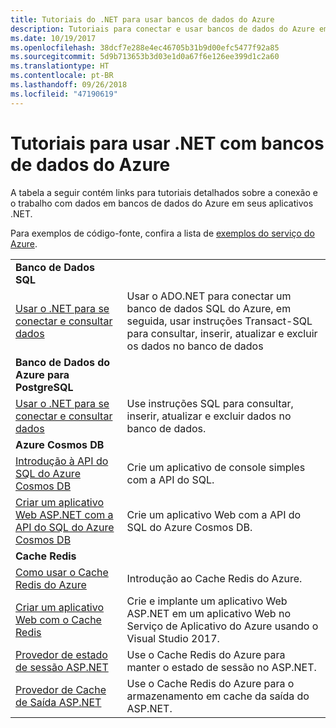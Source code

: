 ```yaml
---
title: Tutoriais do .NET para usar bancos de dados do Azure
description: Tutoriais para conectar e usar bancos de dados do Azure em seus aplicativos .NET.
ms.date: 10/19/2017
ms.openlocfilehash: 38dcf7e288e4ec46705b31b9d00efc5477f92a85
ms.sourcegitcommit: 5d9b713653b3d03e1d0a67f6e126ee399d1c2a60
ms.translationtype: HT
ms.contentlocale: pt-BR
ms.lasthandoff: 09/26/2018
ms.locfileid: "47190619"
---
```

# <a name="tutorials-for-using-net-with-azure-databases"></a>Tutoriais para usar .NET com bancos de dados do Azure

A tabela a seguir contém links para tutoriais detalhados sobre a conexão e o trabalho com dados em bancos de dados do Azure em seus aplicativos .NET.

Para exemplos de código-fonte, confira a lista de [exemplos do serviço do Azure](https://azure.microsoft.com/resources/samples/?platform=dotnet).

| | |
|---|---|
| **Banco de Dados SQL** ||
| [Usar o .NET para se conectar e consultar dados][1] | Usar o ADO.NET para conectar um banco de dados SQL do Azure, em seguida, usar instruções Transact-SQL para consultar, inserir, atualizar e excluir os dados no banco de dados | 
| **Banco de Dados do Azure para PostgreSQL** ||
| [Usar o .NET para se conectar e consultar dados][2] | Use instruções SQL para consultar, inserir, atualizar e excluir dados no banco de dados. | 
| **Azure Cosmos DB** ||
| [Introdução à API do SQL do Azure Cosmos DB][4] | Crie um aplicativo de console simples com a API do SQL. | 
| [Criar um aplicativo Web ASP.NET com a API do SQL do Azure Cosmos DB][3] | Crie um aplicativo Web com a API do SQL do Azure Cosmos DB. | 
| **Cache Redis** | |
| [Como usar o Cache Redis do Azure][6] | Introdução ao Cache Redis do Azure. |
| [Criar um aplicativo Web com o Cache Redis][5] | Crie e implante um aplicativo Web ASP.NET em um aplicativo Web no Serviço de Aplicativo do Azure usando o Visual Studio 2017.  | 
| [Provedor de estado de sessão ASP.NET][7] | Use o Cache Redis do Azure para manter o estado de sessão no ASP.NET.  | 
| [Provedor de Cache de Saída ASP.NET][8] | Use o Cache Redis do Azure para o armazenamento em cache da saída do ASP.NET.  | 
 

[1]: /azure/sql-database/sql-database-connect-query-dotnet
[2]: /azure/postgresql/connect-csharp
[3]: /azure/cosmos-db/sql-api-dotnet-application
[4]: /azure/cosmos-db/sql-api-get-started
[5]: /azure/redis-cache/cache-web-app-howto
[6]: /azure/redis-cache/cache-dotnet-how-to-use-azure-redis-cache
[7]: /azure/redis-cache/cache-aspnet-session-state-provider
[8]: /azure/redis-cache/cache-aspnet-output-cache-provider
